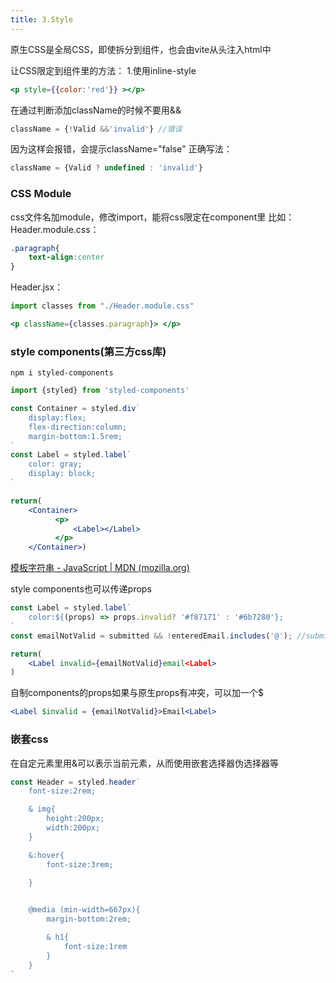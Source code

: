 ```yaml
---
title: 3.Style
---
```

原生CSS是全局CSS，即使拆分到组件，也会由vite从头注入html中

让CSS限定到组件里的方法：
1.使用inline-style
```jsx
<p style={{color:'red'}} ></p>
```

在通过判断添加className的时候不要用&&
```jsx
className = {!Valid &&'invalid'} //错误
```
因为这样会报错，会提示className="false"
正确写法：
```jsx
className = {Valid ? undefined : 'invalid'}
```


### CSS Module

css文件名加module，修改import，能将css限定在component里
比如：
Header.module.css：
```css
.paragraph{
	text-align:center
}
```
Header.jsx：
```jsx
import classes from "./Header.module.css"

<p className={classes.paragraph}> </p>
```

### style components(第三方css库)

`npm i styled-components`

```jsx
import {styled} from 'styled-components'

const Container = styled.div`
	display:flex;
	flex-direction:column;
	margin-bottom:1.5rem;
`
const Label = styled.label`
	color: gray;
	display: block;
`

return(
	<Container>
		  <p>
			  <Label></Label>
		  </p>
	</Container>)
```

[模板字符串 - JavaScript | MDN (mozilla.org)](https://developer.mozilla.org/zh-CN/docs/Web/JavaScript/Reference/Template_literals)

style components也可以传递props

```jsx
const Label = styled.label`
	color:${(props) => props.invalid? '#f87171' : '#6b7280'};
`
const emailNotValid = submitted && !enteredEmail.includes('@'); //submitted和enteredEmail都是useState存储的值

return(
	<Label invalid={emailNotValid}email<Label>
)
```


自制components的props如果与原生props有冲突，可以加一个$
```jsx
<Label $invalid = {emailNotValid}>Email<Label>
```


### 嵌套css

在自定元素里用&可以表示当前元素，从而使用嵌套选择器伪选择器等
```jsx
const Header = styled.header`
	font-size:2rem;

	& img{
		height:200px;
		width:200px;
	}

	&:hover{
		font-size:3rem;
		
	}


	@media (min-width=667px){
		margin-bottom:2rem;

		& h1{
			font-size:1rem
		}
	}
`

```